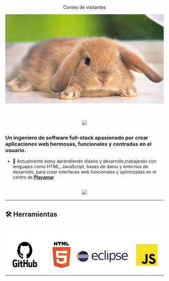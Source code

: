 <div align="center"> 
  <p>Conteo de visitantes</p>
</div>
<img src="https://github.com/AngelPR22/AngelPR22/blob/main/cute-bunny-rabbits-2ffpmk49d82pdjkf.jpg?raw=true" alt="razas-de-gatos">
<h1 align="center"> 
    <img src="https://readme-typing-svg.herokuapp.com/?font=Inter&size=48¢er=true&vCenter=true&width=700&height=70&color=4493F8&duration=4000&lines=💜+Bienvenido+A+Mi+Perfil!💜;+🐇+Disfruten+Amigoooooos!+🦇;" /> 
</h1> 

### Un ingeniero de software full-stack apasionado por crear aplicaciones web hermosas, funcionales y centradas en el usuario.

- 🏫 Actualmente estoy aprendiendo diseño y desarrollo,trabajando con lenguajes como HTML, JavaScript, bases de datos y entornos de desarrollo, para crear interfaces web funcionales y optimizadas en el centro de **[Playamar](https://iesplayamar.es/)** 

 <br> 

<div align="center"> 
  <a href="aponris2205@g.educaand.es"> 
    <img src="https://img.shields.io/badge/Gmail-333333?style=for-the-badge&logo=gmail&logoColor=red" /> 
  </a> 
</div>

 <hr>
 
 ## 🛠️ Herramientas

 <br> 

<p align="center"> 
  <img src="https://github.com/AngelPR22/AngelPR22/blob/main/dfsdsfsdfsdf-removebg-preview.png?raw=true" /> 
</p> 

<hr>
